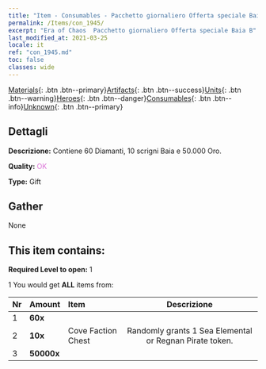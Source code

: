 ```yaml
---
title: "Item - Consumables - Pacchetto giornaliero Offerta speciale Baia B"
permalink: /Items/con_1945/
excerpt: "Era of Chaos  Pacchetto giornaliero Offerta speciale Baia B"
last_modified_at: 2021-03-25
locale: it
ref: "con_1945.md"
toc: false
classes: wide
---
```

 [Materials](/it/Items/){: .btn .btn--primary}[Artifacts](/it/Items/Artifacts/){: .btn .btn--success}[Units](/it/Items/Units/){: .btn .btn--warning}[Heroes](/it/Items/Heroes/){: .btn .btn--danger}[Consumables](/it/Items/Consumables/){: .btn .btn--info}[Unknown](/it/Items/Unknown/){: .btn .btn--primary}

## Dettagli
 **Descrizione:** Contiene 60 Diamanti, 10 scrigni Baia e 50.000 Oro.

 **Quality:** <span style="color: #DA70D6">OK</span>

 **Type:** Gift

## Gather

  None

## This item contains:

 **Required Level to open:** 1

 1 You would get **ALL** items  from:

  | Nr | Amount |     Item    | Descrizione |
  |:---|:-------|:------------|:-----------:|
  | 1 |  **60x** | <i class="fas fa-gem"/> |  | 
  | 2 |  **10x** | Cove Faction Chest | Randomly grants 1 Sea Elemental or Regnan Pirate token.  | 
  | 3 |  **50000x** | <i class="fas fa-coins"/> |  | 
